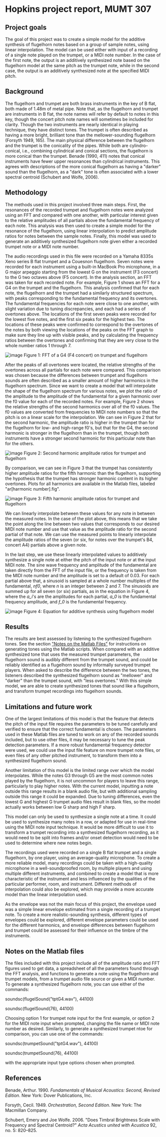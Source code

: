 # Hopkins project report, MUMT 307

## Project goals
The goal of this project was to create a simple model for the additive synthesis of flugelhorn notes based on a group of sample notes, using linear interpolation. The model can be used either with input of a recording of a single note played on the trumpet, or a MIDI note number. In the case of the first note, the output is an additively synthesized note based on the flugelhorn model at the same pitch as the trumpet note, while in the second case, the output is an additively synthesized note at the specified MIDI pitch. 

## Background
The flugelhorn and trumpet are both brass instruments in the key of B flat, both made of 1.48m of metal pipe. Note that, as the flugelhorn and trumpet are instruments in B flat, the note names will refer by default to notes in this key, though the concert pitch note names will sometimes be included for clarity. Though the two instruments are nearly identical in playing technique, they have distinct tones. The trumpet is often described as having a more bright, brilliant tone than the mellower-sounding flugelhorn (Forsyth 1949, 165). The main physical difference between the flugelhorn and the trumpet is the conicality of the pipes. While both are cylindro-conical, i.e., combining cylindrical and conical sections, the flugelhorn is more conical than the trumpet. Benade (1990, 411) notes that conical instruments have fewer upper resonances than cylindrical instruments. This agrees with descriptions of the more conical flugelhorn as having a "darker" sound than the flugelhorn, as a "dark" tone is often associated with a lower spectral centroid (Schubert and Wolfe, 2006). 

## Methodology
The methods used in this project involved three main steps. First, the resonances of the recorded trumpet and flugelhorn notes were analyzed using an FFT and compared with one another, with particular interest given to the relative amplitudes of all partials above the fundamental frequency of each note. This analysis was then used to create a simple model for the resonance of the flugelhorn, using linear interpolation to predict amplitude ratios for notes between the sample notes. Finally, this model was used to generate an additively synthesized flugelhorn note given either a recorded trumpet note or a MIDI note number. 

The audio recordings used in this file were recorded on a Yamaha 8335s Xeno series B flat trumpet and a Couesnon flugelhorn. Seven notes were recorded for each instrument using a built-in MacBook Pro microphone, in a G major arpeggio starting from the lowest G on the instrument (F3 concert) to the G two octaves above (F5 concert). In the analysis section, an FFT was taken for each recorded note. For example, Figure 1 shows an FFT for a G4 on the trumpet and the flugelhorn. This analysis confirmed that for each note, the flugelhorn and the trumpet had a similarly structured spectrum, with peaks corresponding to the fundamental frequency and its overtones. The fundamental frequencies for each note were close to one another, with slight variation due to tuning discrepancies, and each had a series of overtones above. The locations of the first seven peaks were recorded for the lowest five notes, and the first six peaks for the highest two. The locations of these peaks were confirmed to correspond to the overtones of the notes by both viewing the locations of the peaks on the FFT graph to make sure they line up with visible peaks, and by calculating the frequency ratios between the overtones and confirming that they are very close to the whole number ratios 1 through 7. 

![image](https://user-images.githubusercontent.com/63251494/164769159-1d00afa3-0636-4476-8807-949e9a502e38.png)
Figure 1: FFT of a G4 (F4 concert) on trumpet and flugelhorn

After the peaks of all overtones were located, the relative strengths of the overtones across all partials for each note were compared. This comparison was chosen because the differences between trumpet and flugelhorn sounds are often described as a smaller amount of higher harmonics in the flugelhorn spectrum. Since we want to create a model that will interpolate the shape of the flugelhorn spectrum for various notes, we plot the ratio of the amplitude to the amplitude of the fundamental for a given harmonic over the f0 value for each of the recorded notes. For example, Figure 2 shows the relative strengths of the second harmonics over all of the f0 values. The f0 values are converted from frequencies to MIDI note numbers so that the pitch is on a linear scale for the interpolation. We can see in Figure 2 that for the second harmonic, the amplitude ratio is higher in the trumpet than for the flugelhorn for low- and high-range f0's, but that for the G4, the second harmonic is stronger in the flugelhorn than in the trumpet, though both instruments have a stronger second harmonic for this particular note than for the others. 

![image](https://user-images.githubusercontent.com/63251494/164769359-c54e4b50-dd8a-4191-a41d-9b75b8aea16c.png)
Figure 2: Second harmonic amplitude ratios for trumpet and flugelhorn

By comparison, we can see in Figure 3 that the trumpet has consistently higher amplitude ratios for the fifth harmonic than the flugelhorn, supporting the hypothesis that the trumpet has stronger harmonic content in its higher overtones. Plots for all harmonics are available in the Matlab files, labeled "ar[harmonic number].fig".

![image](https://user-images.githubusercontent.com/63251494/164779483-94fbff1f-a381-404e-b041-ac70aac4e688.png)
Figure 3: Fifth harmonic amplitude ratios for trumpet and flugelhorn

We can linearly interpolate between these values for any note in between the measured notes. In the case of the plot above, this means that we take the point along the line between two values that corresponds to our desired MIDI note number and use that value as the amplitude ratio for the second partial of that note. We can use the measured points to linearly interpolate the amplitude ratios of the seven (or six, for notes over the trumpet's B4, concert A4) partials above a given note. 

In the last step, we use these linearly interpolated values to additively synthesize a single note at either the pitch of the input note or at the input MIDI note. The sine wave frequency and amplitude of the fundamental are taken directly from the FFT of the input file, or the frequency is taken from the MIDI note number and the amplitude is set to a default of 0.03. For each partial above that, a sinusoid is sampled at a whole number multiples of the fundamental, *nf0*, where *n* is an integer between 2 and 7. The sinusoids are summed up for all seven (or six) partials, as in the equation in Figure 4, where the *a_i*'s are the amplitudes for each partial, *a_0* is the fundamental frequency amplitude, and *f_0* is the fundamental frequency. 

![image](https://user-images.githubusercontent.com/63251494/164767837-0d246574-fad6-4640-902a-34ac990098c2.png)
Figure 4: Equation for additive synthesis using flugelhorn model


## Results
The results are best assessed by listening to the synthesized flugelhorn tones. See the section ["Notes on the Matlab Files"](https://github.com/MargaretHopkins/Hopkins307Project#notes-on-the-matlab-files) for instructions on generating tones using the Matlab scripts. When compared with an additive synthesized tone that uses the measured trumpet parameters, the flugelhorn sound is audibly different from the trumpet sound, and could be reliably identified as a flugelhorn sound by informally surveyed trumpet players. When asked to describe the difference between the two tones, the listeners described the synthesized flugelhorn sound as "mellower" and "darker" than the trumpet sound, with "less overtones." With this simple model, we are able to create synthesized tones that sound like a flugelhorn, and transform trumpet recordings into flugelhorn sounds. 

## Limitations and future work
One of the largest limitations of this model is that the feature that detects the pitch of the input file requires the parameters to be tuned carefully and verified to ensure that the correct fundamental is chosen. The parameters used in these Matlab files are tuned to work on any of the recorded sounds included, but to use other files, it may be necessary to tune the peak detection parameters. If a more robust fundamental frequency detector were used, we could use the input file feature on more trumpet note files, or even files of any other pitched instrument, to transform them into a synthesized flugelhorn sound. 

Another limitation of this model is the limited range over which the model interpolates. While the notes G3 through G5 are the most common notes played by the flugelhorn, it is not uncommon for players to leave this range, particularly to play higher notes. With the current model, inputting a note outside this range results in a blank audio file, but with additional sampling outside this range it could be expanded. Due to tuning differences, even the lowest G and highest G trumpet audio files result in blank files, so the model actually works between low G sharp and high F sharp. 

This model can only be used to synthesize a single note at a time. It could be used to synthesize many notes in a row, or adapted for use in real-time using the MIDI note input technique. It would be more difficult to use it to transform a trumpet recording into a synthesized flugelhorn recording, as it would need to be split into frames and/or onset detection would need to be used to determine where new notes begin. 

The recordings used were recorded on a single B flat trumpet and a single flugelhorn, by one player, using an average-quality microphone. To create a more reliable model, many recordings could be taken with a high-quality microphone in a well-soundproofed room, by multiple players and using multiple different instruments, and combined to create a model that is more characteristic of the instrument and less influenced by the qualities of the particular performer, room, and instrument. Different methods of interpolation could also be explored, which may provide a more accurate model than the linear interpolation used. 

As the envelope was not the main focus of this project, the envelope used was a simple linear envelope estimated from a single recording of a trumpet note. To create a more realistic-sounding synthesis, different types of envelopes could be explored, different envelope parameters could be used for the different harmonics, and envelope differences between flugelhorn and trumpet could be assessed for their influence on the timbre of the instruments. 

## Notes on the Matlab files
The files included with this project include all of the amplitude ratio and FFT figures used to get data, a spreadsheet of all the parameters found through the FFT analysis, and functions to generate a note using the flugelhorn and trumpet models, from a trumpet audio file source or given a MIDI number. To generate a synthesized flugelhorn note, you can use either of the commands:

soundsc(flugelSound("tptG4.wav"), 44100)

soundsc(flugelSound(76), 44100)

Choosing option 1 for trumpet note input for the first example, or option 2 for the MIDI note input when prompted, changing the file name or MIDI note number as desired. Similarly, to generate a synthesized trumpet ntoe for comparison, you can use one of the commands:

soundsc(trumpetSound("tptG4.wav"), 44100)

soundsc(trumpetSound(76), 44100)

with the appropriate input type options chosen when prompted. 

## References
Benade, Arthur. 1990. *Fundamentals of Musical Acoustics: Second, Revised Edition*. New York: Dover Publications, Inc.

Forsyth, Cecil. 1949. *Orchestration, Second Edition*. New York: The Macmillan Company. 

Schubert, Emery and Joe Wolfe. 2006. "Does Timbral Brightness Scale with Frequency and Spectral Centroid?" *Acta Acustics united with Acustica* 92, no. 5: 820–825. 
